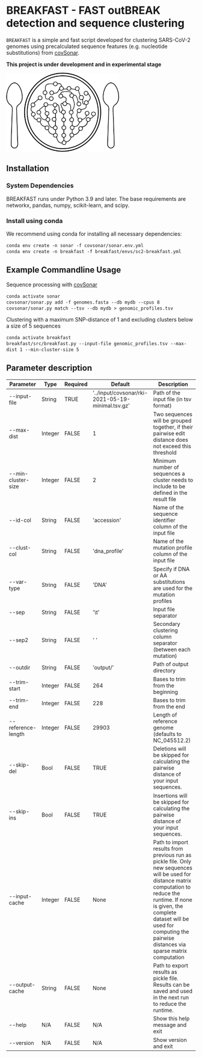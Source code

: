 # BREAKFAST - FAST outBREAK detection and sequence clustering

`BREAKFAST` is a simple and fast script developed for clustering SARS-CoV-2 genomes using precalculated sequence features (e.g. nucleotide substitutions) from [covSonar](https://gitlab.com/s.fuchs/covsonar). 

**This project is under development and in experimental stage**

<img src="/img/breakfast_logo_2.png" width="300">

## Installation

### System Dependencies
BREAKFAST runs under Python 3.9 and later. The base requirements are networkx, pandas, numpy, scikit-learn, and scipy. 

### Install using conda
We recommend using conda for installing all necessary dependencies:
```
conda env create -n sonar -f covsonar/sonar.env.yml
conda env create -n breakfast -f breakfast/envs/sc2-breakfast.yml
```

## Example Commandline Usage
Sequence processing with [covSonar](https://gitlab.com/s.fuchs/covsonar)

```
conda activate sonar
covsonar/sonar.py add -f genomes.fasta --db mydb --cpus 8
covsonar/sonar.py match --tsv --db mydb > genomic_profiles.tsv
```

Clustering with a maximum SNP-distance of 1 and excluding clusters below a size of 5 sequences

```
conda activate breakfast
breakfast/src/breakfast.py --input-file genomic_profiles.tsv --max-dist 1 --min-cluster-size 5
```

## Parameter description

| Parameter              | Type    	| Required | Default 	| Description                                |           
|----------------------- |---------	|----------|----------|------------------------------------------  |
| --input-file           | String     	|TRUE	     | '../input/covsonar/rki-2021-05-19-minimal.tsv.gz'    	| Path of the input file (in tsv format)     |
| --max-dist              | Integer  	|FALSE	     | 1     	| Two sequences will be grouped together, if their pairwise edit distance does not exceed this threshold |
| --min-cluster-size  | Integer  	|FALSE      | 2     	| Minimum number of sequences a cluster needs to include to be defined in the result file      |
| --id-col    | String 	|FALSE     | 'accession'      	| Name of the sequence identifier column of the input file          |
| --clust-col              | String 	|FALSE     | 'dna_profile'      | Name of the mutation profile column of the input file         |
| --var-type              | String 	|FALSE     | 'DNA'       | Specify if DNA or AA substitutions are used for the mutation profiles         |
| --sep              | String 	|FALSE     | '\t'      | Input file separator       |
|  --sep2              | String 	|FALSE     | '  '      | Secondary clustering column separator (between each mutation)        |
| --outdir              | String 	|FALSE     | 'output/'       | Path of output directory        |
| --trim-start               | Integer 	|FALSE     |264       | Bases to trim from the beginning         |
| --trim-end               | Integer 	|FALSE     | 228       | Bases to trim from the end         |
| --reference-length              | Integer 	|FALSE     | 29903      | Length of reference genome (defaults to NC_045512.2)        |
| --skip-del               | Bool 	|FALSE     | TRUE       | Deletions will be skipped for calculating the pairwise distance of your input sequences.|
| --skip-ins               | Bool 	|FALSE     | TRUE       | Insertions will be skipped for calculating the pairwise distance of your input sequences.         |
| --input-cache           | Integer 	|FALSE     | None   | Path to import results from previous run as pickle file. Only new sequences will be used for distance matrix computation to reduce the runtime. If none is given, the complete dataset will be used for computing the pairwise distances via sparse matrix computation        |
| --output-cache              | String 	|FALSE     | None       | Path to export results as pickle file. Results can be saved and used in the next run to reduce the runtime.       |
| --help                   | N/A     	|FALSE	   | N/A     	| Show this help message and exit            |
| --version                | N/A     	|FALSE	   | N/A     	| Show version and exit            |


